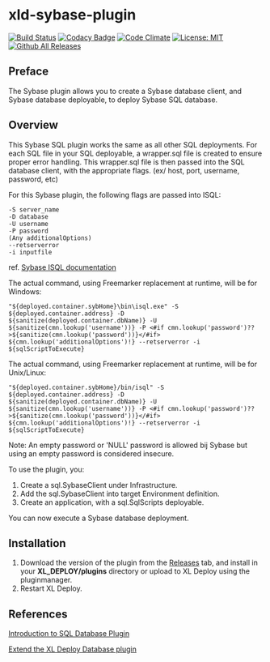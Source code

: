 # xld-sybase-plugin

[![Build Status](https://travis-ci.org/xebialabs-community/xld-sybase-plugin.svg?branch=master)](https://travis-ci.org/xebialabs-community/xld-sybase-plugin)
[![Codacy Badge](https://api.codacy.com/project/badge/Grade/d7cb6f6e35f547daabd61ebaa5858dc1)](https://www.codacy.com/app/tjrandall/xld-sybase-plugin?utm_source=github.com&amp;utm_medium=referral&amp;utm_content=xebialabs-community/xld-sybase-plugin&amp;utm_campaign=Badge_Grade)
[![Code Climate](https://codeclimate.com/github/xebialabs-community/xld-sybase-plugin/badges/gpa.svg)](https://codeclimate.com/github/xebialabs-community/xld-sybase-plugin)
[![License: MIT][xld-sybase-plugin-license-image] ][xld-sybase-plugin-license-url]
[![Github All Releases][xld-sybase-plugin-downloads-image]]()

[xld-sybase-plugin-license-image]: https://img.shields.io/badge/License-MIT-yellow.svg
[xld-sybase-plugin-license-url]: https://opensource.org/licenses/MIT
[xld-sybase-plugin-downloads-image]: https://img.shields.io/github/downloads/xebialabs-community/xld-sybase-plugin/total.svg

## Preface
The Sybase plugin allows you to create a Sybase database client, and Sybase database deployable, to deploy Sybase SQL database.

## Overview
This Sybase SQL plugin works the same as all other SQL deployments.  For each SQL file in your SQL deployable, a wrapper.sql file is created to ensure proper error handling.  This wrapper.sql file is then passed into the SQL database client, with the appropriate flags.  (ex/ host, port, username, password, etc)

For this Sybase plugin, the following flags are passed into ISQL:

	-S server_name
	-D database
	-U username
	-P password
	(Any additionalOptions)
	--retserverror
	-i inputfile

ref. [Sybase ISQL documentation](http://infocenter.sybase.com/help/index.jsp?topic=/com.sybase.infocenter.dc34237.1500/html/mvsinst/CIHHFDGC.htm)

The actual command, using Freemarker replacement at runtime, will be for Windows:

`"${deployed.container.sybHome}\bin\isql.exe" -S ${deployed.container.address} -D ${sanitize(deployed.container.dbName)} -U ${sanitize(cmn.lookup('username'))} -P <#if cmn.lookup('password')??>${sanitize(cmn.lookup('password'))}</#if> ${cmn.lookup('additionalOptions')!} --retserverror -i ${sqlScriptToExecute}`

The actual command, using Freemarker replacement at runtime, will be for Unix/Linux:

`"${deployed.container.sybHome}/bin/isql" -S ${deployed.container.address} -D ${sanitize(deployed.container.dbName)} -U ${sanitize(cmn.lookup('username'))} -P <#if cmn.lookup('password')??>${sanitize(cmn.lookup('password'))}</#if> ${cmn.lookup('additionalOptions')!} --retserverror -i ${sqlScriptToExecute}`

Note: An empty password or 'NULL' password is allowed bij Sybase but using an empty password is considered insecure.

To use the plugin, you:

1. Create a sql.SybaseClient under Infrastructure.
2. Add the sql.SybaseClient into target Environment definition.
3. Create an application, with a sql.SqlScripts deployable.

You can now execute a Sybase database deployment.

## Installation
1. Download the version of the plugin from the [Releases](https://github.com/xebialabs-community/xld-sybase-plugin/releases) tab, and install in your **XL_DEPLOY/plugins** directory or upload to XL Deploy using the pluginmanager.
2. Restart XL Deploy.

## References

[Introduction to SQL Database Plugin](https://docs.digital.ai/bundle/devops-deploy-version-v.22.3/page/deploy/concept/database-plugin.html)

[Extend the XL Deploy Database plugin](https://docs.digital.ai/bundle/devops-deploy-version-v.22.3/page/deploy/how-to/extend-the-xl-deploy-database-plugin.html)